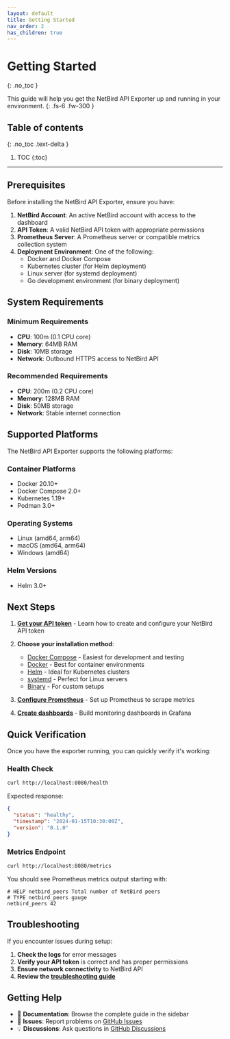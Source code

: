 ```yaml
---
layout: default
title: Getting Started
nav_order: 2
has_children: true
---
```


# Getting Started

{: .no_toc }

This guide will help you get the NetBird API Exporter up and running in your environment.
{: .fs-6 .fw-300 }

## Table of contents

{: .no_toc .text-delta }

1. TOC
   {:toc}

---

## Prerequisites

Before installing the NetBird API Exporter, ensure you have:

1. **NetBird Account**: An active NetBird account with access to the dashboard
2. **API Token**: A valid NetBird API token with appropriate permissions
3. **Prometheus Server**: A Prometheus server or compatible metrics collection system
4. **Deployment Environment**: One of the following:
   - Docker and Docker Compose
   - Kubernetes cluster (for Helm deployment)
   - Linux server (for systemd deployment)
   - Go development environment (for binary deployment)

## System Requirements

### Minimum Requirements

- **CPU**: 100m (0.1 CPU core)
- **Memory**: 64MB RAM
- **Disk**: 10MB storage
- **Network**: Outbound HTTPS access to NetBird API

### Recommended Requirements

- **CPU**: 200m (0.2 CPU core)
- **Memory**: 128MB RAM
- **Disk**: 50MB storage
- **Network**: Stable internet connection

## Supported Platforms

The NetBird API Exporter supports the following platforms:

### Container Platforms

- Docker 20.10+
- Docker Compose 2.0+
- Kubernetes 1.19+
- Podman 3.0+

### Operating Systems

- Linux (amd64, arm64)
- macOS (amd64, arm64)
- Windows (amd64)

### Helm Versions

- Helm 3.0+

## Next Steps

1. **[Get your API token](getting-started/authentication)** - Learn how to create and configure your NetBird API token
2. **Choose your installation method**:

   - [Docker Compose](installation/docker-compose) - Easiest for development and testing
   - [Docker](installation/docker) - Best for container environments
   - [Helm](installation/helm) - Ideal for Kubernetes clusters
   - [systemd](installation/systemd) - Perfect for Linux servers
   - [Binary](installation/binary) - For custom setups

3. **[Configure Prometheus](usage/prometheus-setup)** - Set up Prometheus to scrape metrics
4. **[Create dashboards](usage/grafana-dashboards)** - Build monitoring dashboards in Grafana

## Quick Verification

Once you have the exporter running, you can quickly verify it's working:

### Health Check

```bash
curl http://localhost:8080/health
```

Expected response:

```json
{
  "status": "healthy",
  "timestamp": "2024-01-15T10:30:00Z",
  "version": "0.1.0"
}
```

### Metrics Endpoint

```bash
curl http://localhost:8080/metrics
```

You should see Prometheus metrics output starting with:

```
# HELP netbird_peers Total number of NetBird peers
# TYPE netbird_peers gauge
netbird_peers 42
```

## Troubleshooting

If you encounter issues during setup:

1. **Check the logs** for error messages
2. **Verify your API token** is correct and has proper permissions
3. **Ensure network connectivity** to NetBird API
4. **Review the [troubleshooting guide](reference/troubleshooting)**

## Getting Help

- 📖 **Documentation**: Browse the complete guide in the sidebar
- 🐛 **Issues**: Report problems on [GitHub Issues](https://github.com/matanbaruch/netbird-api-exporter/issues)
- 💡 **Discussions**: Ask questions in [GitHub Discussions](https://github.com/matanbaruch/netbird-api-exporter/discussions)
